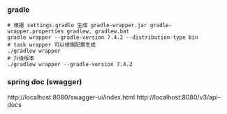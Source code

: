 ### gradle

```shell
# 根据 settings.gradle 生成 gradle-wrapper.jar gradle-wrapper.properties gradlew, gradlew.bat
gradle wrapper --gradle-version 7.4.2 --distribution-type bin
# task wrapper 可以根据配置生成
./gradlew wrapper
# 升级版本
./gradlew wrapper --gradle-version 7.4.2
```

### spring doc (swagger)

http://localhost:8080/swagger-ui/index.html
http://localhost:8080/v3/api-docs
